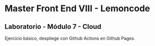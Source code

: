 # Master Front End VIII - Lemoncode

## Laboratorio - Módulo 7 - Cloud

Ejercicio básico, despliege con Github Actions en Github Pages.
